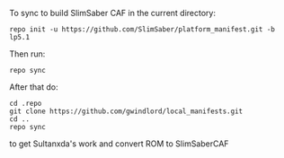To sync to build SlimSaber CAF in the current directory:

    repo init -u https://github.com/SlimSaber/platform_manifest.git -b lp5.1

Then run:

    repo sync

After that do:

    cd .repo
    git clone https://github.com/gwindlord/local_manifests.git
    cd ..
    repo sync

to get Sultanxda's work and convert ROM to SlimSaberCAF
